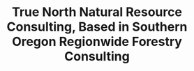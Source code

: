 ---
title: "True North Natural Resource Consulting, Based in Southern Oregon
Regionwide Forestry Consulting"
description: "True North Natural Resource Consulting is a forestry consulting firm specializing in relationships with landowners that range in size from small acreages, large industrial landowners, federal agencies, and every size between."
---